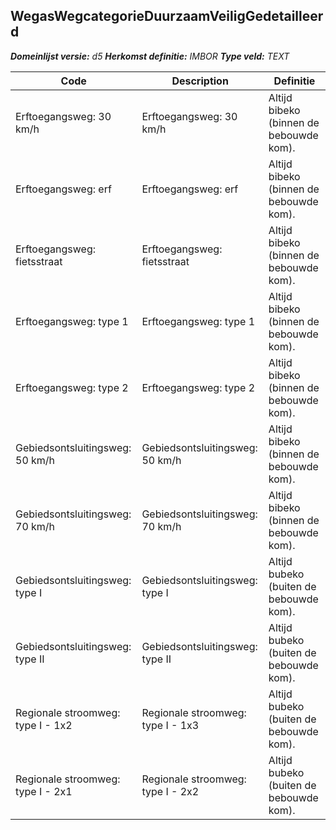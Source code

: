 ﻿## WegasWegcategorieDuurzaamVeiligGedetailleerd

*__Domeinlijst versie:__ d5*
*__Herkomst definitie:__ IMBOR*
*__Type veld:__ TEXT*

|__Code__ |__Description__ |__Definitie__	|
|	---	|	---	|   ---	| 
| Erftoegangsweg: 30 km/h | Erftoegangsweg: 30 km/h | Altijd bibeko (binnen de bebouwde kom). |
| Erftoegangsweg: erf | Erftoegangsweg: erf | Altijd bibeko (binnen de bebouwde kom). |
| Erftoegangsweg: fietsstraat | Erftoegangsweg: fietsstraat | Altijd bibeko (binnen de bebouwde kom). |
| Erftoegangsweg: type 1 | Erftoegangsweg: type 1 | Altijd bibeko (binnen de bebouwde kom). |
| Erftoegangsweg: type 2 | Erftoegangsweg: type 2 | Altijd bibeko (binnen de bebouwde kom). |
| Gebiedsontsluitingsweg: 50 km/h | Gebiedsontsluitingsweg: 50 km/h | Altijd bibeko (binnen de bebouwde kom). |
| Gebiedsontsluitingsweg: 70 km/h | Gebiedsontsluitingsweg: 70 km/h | Altijd bibeko (binnen de bebouwde kom). |
| Gebiedsontsluitingsweg: type I | Gebiedsontsluitingsweg: type I | Altijd bubeko (buiten de bebouwde kom). |
| Gebiedsontsluitingsweg: type II | Gebiedsontsluitingsweg: type II | Altijd bubeko (buiten de bebouwde kom). |
| Regionale stroomweg: type I - 1x2 | Regionale stroomweg: type I - 1x3 | Altijd bubeko (buiten de bebouwde kom). |
| Regionale stroomweg: type I - 2x1 | Regionale stroomweg: type I - 2x2 | Altijd bubeko (buiten de bebouwde kom). |
